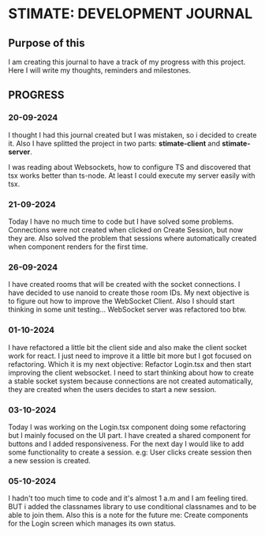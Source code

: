 # STIMATE: DEVELOPMENT JOURNAL

## Purpose of this

I am creating this journal to have a track of my progress with this project.
Here I will write my thoughts, reminders and milestones.

## PROGRESS

### 20-09-2024

I thought I had this journal created but I was mistaken, so i decided to create it. Also I have splitted the project in two parts: **stimate-client** and **stimate-server**.

I was reading about Websockets, how to configure TS and discovered that tsx works better than ts-node. At least I could execute my server easily with tsx.

### 21-09-2024

Today I have no much time to code but I have solved some problems.
Connections were not created when clicked on Create Session, but now they are. Also solved the problem that sessions where automatically created when component renders for the first time.

### 26-09-2024

I have created rooms that will be created with the socket connections. I have decided to use nanoid to create those room IDs.
My next objective is to figure out how to improve the WebSocket Client. Also I should start thinking in some unit testing...
WebSocket server was refactored too btw.

### 01-10-2024

I have refactored a little bit the client side and also make the client socket work for react. I just need to improve it a little bit more but I got focused on refactoring. Which it is my next objective: Refactor Login.tsx and then start improving the client websocket.
I need to start thinking about how to create a stable socket system because connections are not created automatically, they are created when the users decides to start a new session.

### 03-10-2024

Today I was working on the Login.tsx component doing some refactoring but I mainly focused on the UI part. I have created a shared component for buttons and I added responsiveness. For the next day I would like to add some functionality to create a session. e.g: User clicks create session then a new session is created.

### 05-10-2024

I hadn't too much time to code and it's almost 1 a.m and I am feeling tired. BUT i added the classnames library to use conditional classnames and to be able to join them. Also this is a note for the future me: Create components for the Login screen which manages its own status.
